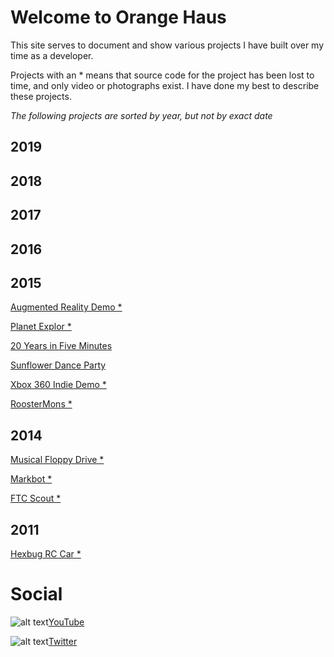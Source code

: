# Welcome to Orange Haus
This site serves to document and show various projects I have built over my time as a developer.

Projects with an * means that source code for the project has been lost to time, and only video or photographs exist. I have done my best to describe these projects.

*The following projects are sorted by year, but not by exact date*

## 2019

## 2018

## 2017

## 2016

## 2015
[Augmented Reality Demo *]()

[Planet Explor *]()

[20 Years in Five Minutes]()

[Sunflower Dance Party]()

[Xbox 360 Indie Demo *]()

[RoosterMons *]()

## 2014
[Musical Floppy Drive *](http://orange.haus/musicalfloppydrive)

[Markbot *](http://orange.haus/markbot)

[FTC Scout *](http://orange.haus/ftcscout)

## 2011
[Hexbug RC Car *](http://orange.haus/hexbugrc)

# Social
![alt text](https://orange.haus/images/youtube.png "YouTube Logo")[YouTube](https://www.youtube.com/user/thriftshopgames)

![alt text](https://orange.haus/images/twitter.png "Twitter Logo")[Twitter](https://twitter.com/jacobbashista)